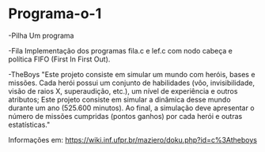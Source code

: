 # Programa-o-1

-Pilha
Um programa 

-Fila
Implementação dos programas fila.c e lef.c com nodo cabeça e política FIFO (First In First Out).

-TheBoys
"Este projeto consiste em simular um mundo com heróis, bases e missões. Cada herói possui um conjunto de habilidades (vôo, invisibilidade, visão de raios X, superaudição, etc.), um nível de experiência e outros atributos; Este projeto consiste em simular a dinâmica desse mundo durante um ano (525.600 minutos). Ao final, a simulação deve apresentar o número de missões cumpridas (pontos ganhos) por cada herói e outras estatísticas."

Informações em: https://wiki.inf.ufpr.br/maziero/doku.php?id=c%3Atheboys
